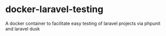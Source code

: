 # docker-laravel-testing

A docker container to facilitate easy testing of laravel projects via phpunit and laravel dusk
